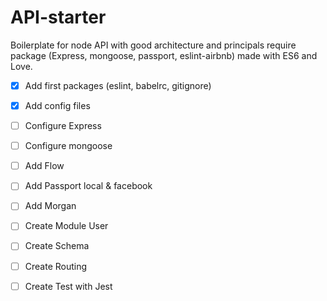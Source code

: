 # API-starter
Boilerplate for node API with good architecture and principals require package (Express, mongoose, passport, eslint-airbnb) made with ES6 and Love.

- [x] Add first packages (eslint, babelrc, gitignore)

- [x] Add config files

- [ ] Configure Express

- [ ] Configure mongoose

- [ ] Add Flow

- [ ] Add Passport local & facebook

- [ ] Add Morgan 

- [ ] Create Module User

- [ ] Create Schema

- [ ] Create Routing

- [ ] Create Test with Jest

